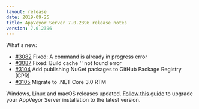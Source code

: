 ```yaml
---
layout: release
date: 2019-09-25
title: AppVeyor Server 7.0.2396 release notes
version: 7.0.2396
---
```


What's new:

* [#3082](https://github.com/appveyor/ci/issues/3082) Fixed: A command is already in progress error
* [#3087](https://github.com/appveyor/ci/issues/3087) Fixed: Build cache '' not found error
* [#3104](https://github.com/appveyor/ci/issues/3104) Add publishing NuGet packages to GitHub Package Registry (GPR)
* [#3105](https://github.com/appveyor/ci/issues/3105) Migrate to .NET Core 3.0 RTM

Windows, Linux and macOS releases updated. [Follow this guide](/docs/server/maintenance/#upgrading-appveyor-server) to upgrade your AppVeyor Server installation to the latest version.